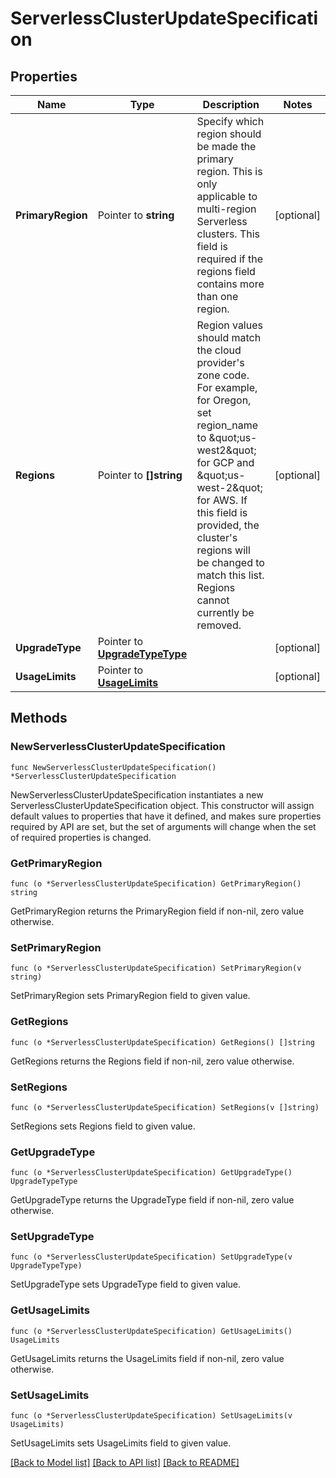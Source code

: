 # ServerlessClusterUpdateSpecification

## Properties

Name | Type | Description | Notes
------------ | ------------- | ------------- | -------------
**PrimaryRegion** | Pointer to **string** | Specify which region should be made the primary region. This is only applicable to multi-region Serverless clusters. This field is required if the regions field contains more than one region. | [optional] 
**Regions** | Pointer to **[]string** | Region values should match the cloud provider&#39;s zone code. For example, for Oregon, set region_name to \&quot;us-west2\&quot; for GCP and \&quot;us-west-2\&quot; for AWS. If this field is provided, the cluster&#39;s regions will be changed to match this list. Regions cannot currently be removed. | [optional] 
**UpgradeType** | Pointer to [**UpgradeTypeType**](UpgradeTypeType.md) |  | [optional] 
**UsageLimits** | Pointer to [**UsageLimits**](UsageLimits.md) |  | [optional] 

## Methods

### NewServerlessClusterUpdateSpecification

`func NewServerlessClusterUpdateSpecification() *ServerlessClusterUpdateSpecification`

NewServerlessClusterUpdateSpecification instantiates a new ServerlessClusterUpdateSpecification object.
This constructor will assign default values to properties that have it defined,
and makes sure properties required by API are set, but the set of arguments
will change when the set of required properties is changed.

### GetPrimaryRegion

`func (o *ServerlessClusterUpdateSpecification) GetPrimaryRegion() string`

GetPrimaryRegion returns the PrimaryRegion field if non-nil, zero value otherwise.

### SetPrimaryRegion

`func (o *ServerlessClusterUpdateSpecification) SetPrimaryRegion(v string)`

SetPrimaryRegion sets PrimaryRegion field to given value.

### GetRegions

`func (o *ServerlessClusterUpdateSpecification) GetRegions() []string`

GetRegions returns the Regions field if non-nil, zero value otherwise.

### SetRegions

`func (o *ServerlessClusterUpdateSpecification) SetRegions(v []string)`

SetRegions sets Regions field to given value.

### GetUpgradeType

`func (o *ServerlessClusterUpdateSpecification) GetUpgradeType() UpgradeTypeType`

GetUpgradeType returns the UpgradeType field if non-nil, zero value otherwise.

### SetUpgradeType

`func (o *ServerlessClusterUpdateSpecification) SetUpgradeType(v UpgradeTypeType)`

SetUpgradeType sets UpgradeType field to given value.

### GetUsageLimits

`func (o *ServerlessClusterUpdateSpecification) GetUsageLimits() UsageLimits`

GetUsageLimits returns the UsageLimits field if non-nil, zero value otherwise.

### SetUsageLimits

`func (o *ServerlessClusterUpdateSpecification) SetUsageLimits(v UsageLimits)`

SetUsageLimits sets UsageLimits field to given value.


[[Back to Model list]](../README.md#documentation-for-models) [[Back to API list]](../README.md#documentation-for-api-endpoints) [[Back to README]](../README.md)


